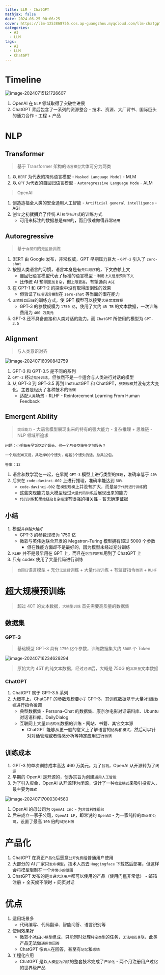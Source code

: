 ```yaml
---
title: LLM - ChatGPT
mathjax: false
date: 2024-06-25 00:06:25
cover: https://llm-1253868755.cos.ap-guangzhou.myqcloud.com/llm-chatgpt.png
categories:
  - AI
  - LLM
tags:
  - AI
  - LLM
  - ChatGPT
---
```


# Timeline

![image-20240715121726607](https://llm-1253868755.cos.ap-guangzhou.myqcloud.com/image-20240715121726607.png)

1. OpenAI 在 `NLP` 领域取得了突破性进展
2. ChatGPT 背后包含了一系列的资源整合 - 技术、资源、大厂背书、国际巨头的通力合作 - 工程 + 产品

<!-- more -->

# NLP

## Transformer

> 基于 Transformer 架构的`语言模型`大体可分为两类

1. 以 `BERT` 为代表的掩码语言模型 - `Masked Language Model` - MLM
2. 以 `GPT` 为代表的自回归语言模型 - `Autoregressive Language Mode` - ALM

> OpenAI

1. 创造造福全人类的安全通用人工智能 - `Artificial general intelligence` - AGI
2. 创立之初就摒弃了传统 AI `模型标注`式的训练方式
   - 可用来标注的数据总是`有限`的，而且很难做得非常`通用`

## Autoregressive

> 基于`自回归`的`无监督`训练

1. BERT 由 Google 发布，非常权威，GPT 早期压力巨大 - `GPT-2` 引入了 `zero-shot`
2. 按照人类语言的习惯，语言本身是有`先后顺序`的，下文依赖上文
   - 自回归语言模型代表了标准的语言模型 - `利用上文信息预测下文`
   - 比传统 AI 预测`更加复杂`，但`上限更高`，有望通向 `AGI`
3. 在 GPT-1 和 GPT-2 的探索中没有取得压倒性的效果
   - 但验证了`标准语言模型`在 `zero-shot` 等当面的潜在能力
4. `无监督自回归`的训练方式，使 GPT 模型可以接受`大量文本数据`
   - GPT-3 的参数规模为 `1750 亿`，使用了大约 `45 TB` 的文本数据，一次训练费用为 `460 万美元`
5. GPT-3 还不具备直接和人类对话的能力，而 `ChatGPT` 所使用的模型为 `GPT-3.5`

## Alignment

> 与人类意识对齐

![image-20240716090842759](https://llm-1253868755.cos.ap-guangzhou.myqcloud.com/image-20240716090842759.png)

1. GPT-3 和 GPT-3.5 是不同的系列
2. `GPT-3` 经过`充分训练`，但依然不是一个适合与人类进行对话的模型
3. 从 GPT-3 到 GPT-3.5 再到 InstructGPT 和 ChatGPT，`参数规模`并没有太大变化，主要是经历了各种技术的`微调` 
   - 适配`人类`场景 - RLHF - Reinforcement Learning From Human Feedback

## Emergent Ability

> `突现能力` - 大语言模型展现出来的特有的强大能力 - 复杂推理 + 思维链 - NLP 领域所追求

```
问题：小明每天早饭吃2个馒头，他一个月会吃掉多少包馒头？

一个月按30天说，共吃掉60个馒头，每包5个馒头的话，总共12包。

答案：12
```

1. 语言和数学混在一起，在早期 `GPT-3` 模型上进行类型的`推理`，准确率低于 `40%`
2. 后来在 `code-davinci-002` 上进行推理，准确率能达到 `80%`
   - `code-davinci-002` 在`模型规模`上并没有扩大，而是`基于代码进行训练`的
   - 这些突现能力是大模型经过`大量代码训练`后展现出来的能力
   - `代码训练`和`思维链及复杂推理`有很强的相关性 - 暂无确定证据

## 小结

1. 模型`并非越大越好`
   - GPT-3 的参数规模为 1750 亿
   - 微软与英伟达联合开发的 Megatron-Turing 模型拥有超过 5000 个参数
     - 但在性能方面却不是最好的，因为模型未经过充分训练
2. `RLHF` 并不是最早用在 GPT 上，而且在`恰当的时机`用到了 ChatGPT 上
3. 只有 codex 使用了大量代码进行训练

> `自回归`语言模型 + 充分`无监督`训练 + 大量`代码`训练 + 有监督指令`微调` + `RLHF`

# 超大规模预训练

> 超过 40T 的文本数据，`大模型训练` 首先需要高质量的数据集

## 数据集

### GPT-3

> 基础模型 GPT-3 具有 `1750` 亿个参数，训练数据集大约 `500B` 个 Token

![image-20240716234626294](https://llm-1253868755.cos.ap-guangzhou.myqcloud.com/image-20240716234626294.png)

> 原始大约 45T 的纯文本数据，经过`过滤`后，大概是 750G 的`高质量`文本数据

### ChatGPT

1. ChatGPT 属于 GPT-3.5 系列
2. 大概率上，ChatGPT 的参数规模要`小于` GPT-3，其训练数据基于大量`对话型数据`进行指令微调
   - 典型数据集 - Persona-Chat 的数据集、康奈尔电影对话语料库、Ubuntu 对话语料库、DailyDialog
   - 互联网上大量`非结构化`数据的训练 - 网站、书籍、其它文本源
     - ChatGPT 能够从更一般的意义上了解语言的`结构`和`模式`，然后可以针对对话管理或者情感分析等特定应用进行`微调`

## 训练成本

1. GPT-3 的单次训练成本高达 460 万美元，为了`找钱`，OpenAI 从开源转为了`闭源`
2. 早期的 OpenAI 是开源的，创办宗旨为创建`通用人工智能`
3. 为了引入资金，OpenAI 从开源转为闭源，设计了一种`商业模式`来吸引投资人，最主要为`微软`

![image-20240717000304560](https://llm-1253868755.cos.ap-guangzhou.myqcloud.com/image-20240717000304560.png)

1. OpenAI 的母公司为 `OpenAI Inc` - 为`非营利性组织`
2. 后来成立一家子公司，`OpenAI LP`，即常说的 `OpenAI` - 为一家纯粹的`商业化公司`，设置了最高 `100` 倍的`回报上限`

# 产品化

1. ChatGPT 在真正`产品化`后愿意`公开免费`给普通用户使用
2. 大部分的 AI 厂家只`发布模型`，技术人员去 `Huggingface` 下载然后部署，但这样会将模型限制在一个`非常小的范围`
3. ChatGPT 发布的是`普通大众用户`都可以使用的产品（使用门槛非常低） - 邮箱注册 + 全天候不限时 + 网页对话

# 优点

1. 适用场景多
   - 代码编写、代码翻译、智能问答、语言识别等
2. 使用效果好
   - 微软小冰由`小模型`组成，只能同时处理`特定类型`的任务，`无法相互关联`，此类产品无法做`通用性回答`
   - ChatGPT 像`真人`在回答，甚至有`记忆`和`感情`
3. 工程化应用
   - ChatGPT 是以`大模型为内核`的整套技术完成了`产品化` - 两个月注册用户过亿的世界级产品
